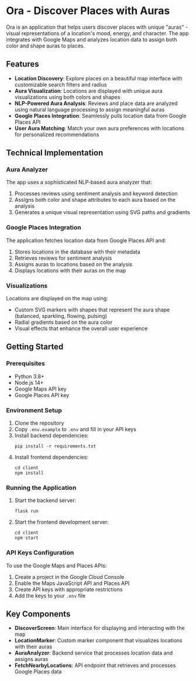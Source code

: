 # Ora - Discover Places with Auras

Ora is an application that helps users discover places with unique "auras" - visual representations of a location's mood, energy, and character. The app integrates with Google Maps and analyzes location data to assign both color and shape auras to places.

## Features

- **Location Discovery**: Explore places on a beautiful map interface with customizable search filters and radius
- **Aura Visualization**: Locations are displayed with unique aura visualizations using both colors and shapes
- **NLP-Powered Aura Analysis**: Reviews and place data are analyzed using natural language processing to assign meaningful auras
- **Google Places Integration**: Seamlessly pulls location data from Google Places API
- **User Aura Matching**: Match your own aura preferences with locations for personalized recommendations

## Technical Implementation

### Aura Analyzer

The app uses a sophisticated NLP-based aura analyzer that:

1. Processes reviews using sentiment analysis and keyword detection
2. Assigns both color and shape attributes to each aura based on the analysis
3. Generates a unique visual representation using SVG paths and gradients

### Google Places Integration

The application fetches location data from Google Places API and:

1. Stores locations in the database with their metadata
2. Retrieves reviews for sentiment analysis
3. Assigns auras to locations based on the analysis
4. Displays locations with their auras on the map

### Visualizations

Locations are displayed on the map using:

- Custom SVG markers with shapes that represent the aura shape (balanced, sparkling, flowing, pulsing)
- Radial gradients based on the aura color
- Visual effects that enhance the overall user experience

## Getting Started

### Prerequisites

- Python 3.8+
- Node.js 14+
- Google Maps API key
- Google Places API key

### Environment Setup

1. Clone the repository
2. Copy `.env.example` to `.env` and fill in your API keys
3. Install backend dependencies:
   ```
   pip install -r requirements.txt
   ```
4. Install frontend dependencies:
   ```
   cd client
   npm install
   ```

### Running the Application

1. Start the backend server:
   ```
   flask run
   ```
2. Start the frontend development server:
   ```
   cd client
   npm start
   ```

### API Keys Configuration

To use the Google Maps and Places APIs:

1. Create a project in the Google Cloud Console
2. Enable the Maps JavaScript API and Places API
3. Create API keys with appropriate restrictions
4. Add the keys to your `.env` file

## Key Components

- **DiscoverScreen**: Main interface for displaying and interacting with the map
- **LocationMarker**: Custom marker component that visualizes locations with their auras
- **AuraAnalyzer**: Backend service that processes location data and assigns auras
- **FetchNearbyLocations**: API endpoint that retrieves and processes Google Places data
